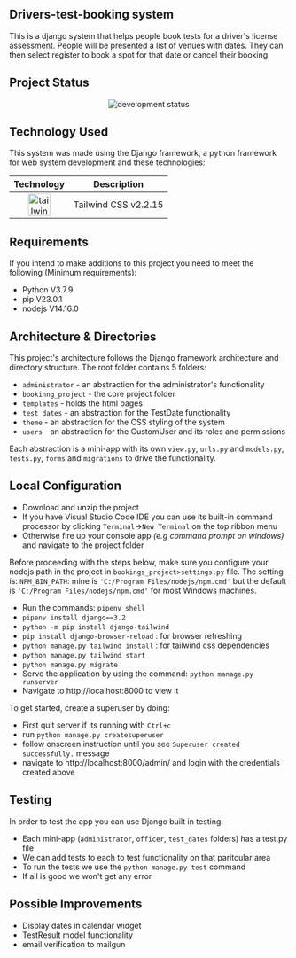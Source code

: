## Drivers-test-booking system
This is a django system that helps people book tests for a driver's license assessment. People will be presented a list of venues with dates. They can then select register to book a spot for that date or cancel their booking.

## Project Status
<p align="center">
<img src="https://img.shields.io/badge/development-Maintenance & Updates-blue" alt="development status"/>
</p>

## Technology Used
This system was made using the Django framework, a python framework for web system development and these technologies:

|Technology       |Description   |
|:---------------:|:------------:|
| <a href="https://tailwindcss.com/" target="_blank" rel="noreferrer"> <img src="https://www.vectorlogo.zone/logos/tailwindcss/tailwindcss-icon.svg" alt="tailwind" width="40" height="40"/> </a> | Tailwind CSS v2.2.15 |


## Requirements
If you intend to make additions to this project you need to meet the following (Minimum requirements):
- Python V3.7.9 
- pip V23.0.1
- nodejs V14.16.0

## Architecture & Directories
This project's architecture follows the Django framework architecture and directory structure. The root folder contains 5 folders:
- `administrator` - an abstraction for the administrator's functionality
- `bookinng_project` - the core project folder
- `templates` - holds the html pages
- `test_dates` - an abstraction for the TestDate functionality
- `theme` - an abstraction for the CSS styling of the system
- `users` - an abstraction for the CustomUser and its roles and permissions 

Each abstraction is a mini-app with its own `view.py`, `urls.py` and `models.py`, `tests.py`, `forms` and `migrations` to drive the functionality.

## Local Configuration
- Download and unzip the project
- If you have Visual Studio Code IDE you can use its built-in command processor by clicking `Terminal`->`New Terminal` on the top ribbon menu
- Otherwise fire up your console app *(e.g command prompt on windows)* and navigate to the project folder 

Before proceeding with the steps below, make sure you configure your nodejs 
path in the project in `bookings_project>settings.py` file. The setting is: 
`NPM_BIN_PATH`: mine is `'C:/Program Files/nodejs/npm.cmd'` but the default is `'C:/Program Files/nodejs/npm.cmd'` for most Windows machines.

- Run the commands: `pipenv shell`
- `pipenv install django==3.2`
- `python -m pip install django-tailwind`
- `pip install django-browser-reload` : for browser refreshing
- `python manage.py tailwind install` : for tailwind css dependencies
- `python manage.py tailwind start`
- `python manage.py migrate`
- Serve the application by using the command: `python manage.py runserver`
- Navigate to http://localhost:8000 to view it

To get started, create a superuser by doing:
- First quit server if its running with `Ctrl+c`
- run `python manage.py createsuperuser`
- follow onscreen instruction until you see `Superuser created successfully.` message
- navigate to http://localhost:8000/admin/ and login with the credentials created above

## Testing
In order to test the app you can use Django built in testing:
- Each mini-app (`administrator`, `officer`, `test_dates` folders) has a test.py file
- We can add tests to each to test functionality on that paritcular area 
- To run the tests we use the `python manage.py test` command
- If all is good we won't get any error

## Possible Improvements
- Display dates in calendar widget
- TestResult model functionality
- email verification to mailgun
